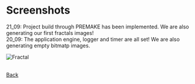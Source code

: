 # Screenshots

21_09: Project build through PREMAKE has been implemented. We are also generating our first fractals images!  
20_09: The application engine, logger and timer are all set! We are also generating empty bitmatp images.  

![Fractal](09_20_GeneratingFirstFractals.PNG)

<br/>[Back](https://github.com/ManuCanedo/fractal-generator)
